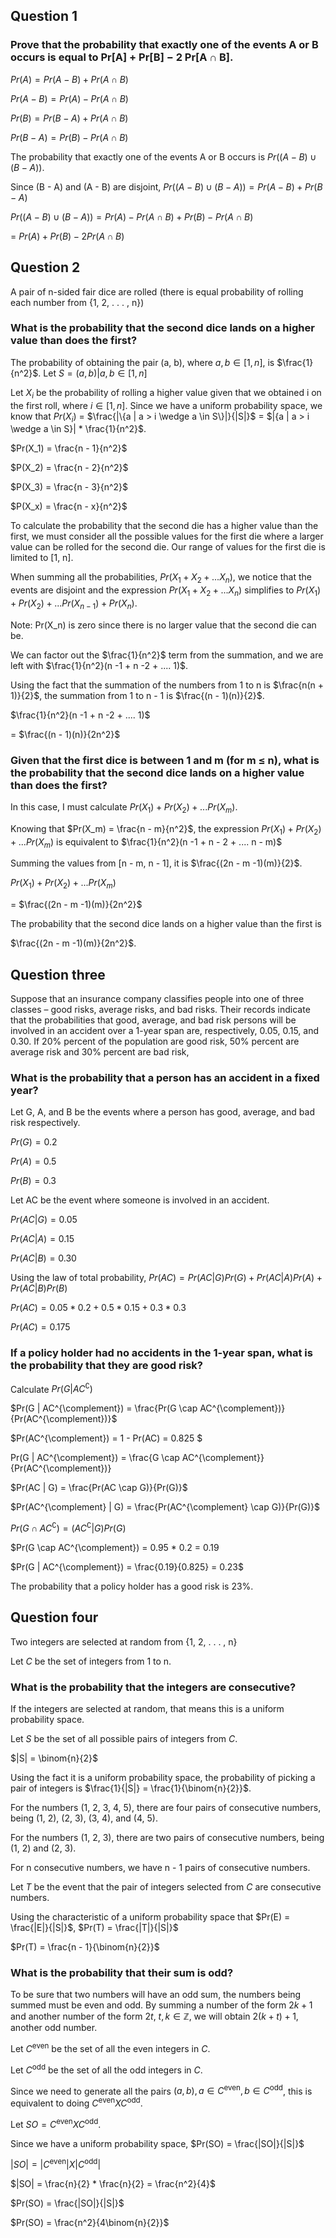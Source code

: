## Question 1

### Prove that the probability that exactly one of the events A or B occurs is equal to Pr[A] + Pr[B] − 2 Pr[A ∩ B].

$Pr(A) = Pr(A - B) + Pr(A \cap B)$

$Pr(A - B) =  Pr(A) - Pr(A \cap B)$

$Pr(B) = Pr(B - A) + Pr(A \cap B)$

$Pr(B - A) =  Pr(B) - Pr(A \cap B)$

The probability that exactly one of the events A or B occurs is $Pr((A - B) \cup (B - A))$.

Since (B - A) and (A - B) are disjoint, $Pr((A - B) \cup (B - A)) = Pr(A - B) + Pr(B - A)$

$Pr((A - B) \cup (B - A)) =  Pr(A) - Pr(A \cap B) + Pr(B) - Pr(A \cap B)$ 

= $Pr(A) + Pr(B) - 2Pr(A \cap B)$

## Question 2

A pair of n-sided fair dice are rolled (there is equal probability of rolling each number
from {1, 2, . . . , n})

### What is the probability that the second dice lands on a higher value than does the first?
The probability of obtaining the pair (a, b), where $a, b \in [1, n]$, is $\frac{1}{n^2}$.
Let $S = {(a, b) | a, b \in [1, n]}$

Let $X_i$ be the probability of rolling a higher value given that we obtained i on the first 
roll, where $i \in [1, n]$. Since we have a uniform probability space, we know that $Pr(X_i)$ =
$\frac{|\{a | a > i \wedge a \in S\}|}{|S|}$ = $|{a | a > i \wedge a \in S}| * \frac{1}{n^2}$.

$Pr(X_1) = \frac{n - 1}{n^2}$

$P(X_2) = \frac{n - 2}{n^2}$

$P(X_3) = \frac{n - 3}{n^2}$

$P(X_x) = \frac{n - x}{n^2}$


To calculate the probability that the second die has a higher value than the first,
we must consider all the possible values for the first die where a larger value
can be rolled for the second die. Our range of values for the first die 
is limited to [1, n]. 

When summing all the probabilities, $Pr(X_1 + X_2 + ... X_n)$, we notice that the events 
are disjoint and the expression $Pr(X_1 + X_2 + ... X_{n})$ simplifies to 
$Pr(X_1) + Pr(X_2) + ... Pr(X_{n - 1}) + Pr(X_n)$.

Note: Pr(X_n) is zero since there is no larger value that the second die can be.

We can factor out the $\frac{1}{n^2}$ term from the summation, and we are left with 
$\frac{1}{n^2}(n -1 + n -2 + .... 1)$.

Using the fact that the summation of the numbers from 1 to n is $\frac{n(n + 1)}{2}$, 
the summation from 1 to n - 1 is $\frac{(n - 1)(n)}{2}$.

$\frac{1}{n^2}(n -1 + n -2 + .... 1)$

= $\frac{(n - 1)(n)}{2n^2}$

### Given that the first dice is between 1 and m (for m ≤ n), what is the probability that the second dice lands on a higher value than does the first? 

In this case, I must calculate $Pr(X_1) + Pr(X_2) + ... Pr(X_{m})$.

Knowing that $Pr(X_m) = \frac{n - m}{n^2}$, the expression $Pr(X_1) + Pr(X_2) + ... Pr(X_{m})$ 
is equivalent to $\frac{1}{n^2}(n -1 + n - 2 + .... n - m)$

Summing the values from [n - m, n - 1], it is $\frac{(2n - m -1)(m)}{2}$.

$Pr(X_1) + Pr(X_2) + ... Pr(X_{m})$ 

= $\frac{(2n - m -1)(m)}{2n^2}$

The probability that the second dice lands on a higher value than the first is

$\frac{(2n - m -1)(m)}{2n^2}$.


## Question three
Suppose that an insurance company classifies people into one of three classes – good risks, average risks, and bad risks. Their records indicate that the probabilities that good, average, and bad risk persons will be involved in an accident over a 1-year span are, respectively, 0.05, 0.15, and 0.30. If 20% percent of the population are good risk, 50% percent are average risk and 30% percent are bad risk,

### What is the probability that a person has an accident in a fixed year? 
Let G, A, and B be the events where a person has good, average, and bad risk respectively.

$Pr(G) = 0.2$

$Pr(A) = 0.5$

$Pr(B) = 0.3$

Let AC be the event where someone is involved in an accident. 

$Pr(AC | G) = 0.05$

$Pr(AC | A) = 0.15$

$Pr(AC | B) = 0.30$

Using the law of total probability, $Pr(AC) = Pr(AC | G)Pr(G) + Pr(AC | A)Pr(A) + Pr(AC | B)Pr(B)$

$Pr(AC) = 0.05 * 0.2 + 0.5 * 0.15 + 0.3 * 0.3$

$Pr(AC) = 0.175$

### If a policy holder had no accidents in the 1-year span, what is the probability that they are good risk?

Calculate $Pr(G | AC^{\complement})$

$Pr(G | AC^{\complement}) = \frac{Pr(G \cap AC^{\complement})}{Pr(AC^{\complement})}$

$Pr(AC^{\complement}) = 1 - Pr(AC)  = 0.825 $

Pr(G | AC^{\complement}) = \frac{G \cap AC^{\complement}}{Pr(AC^{\complement})}

$Pr(AC | G) = \frac{Pr(AC \cap G)}{Pr(G)}$

$Pr(AC^{\complement} | G) = \frac{Pr(AC^{\complement} \cap G)}{Pr(G)}$

$Pr(G \cap AC^{\complement}) = (AC^{\complement} | G)Pr(G)$

$Pr(G \cap AC^{\complement}) = 0.95 * 0.2 = 0.19

$Pr(G | AC^{\complement}) = \frac{0.19}{0.825} = 0.23$

The probability that a policy holder has a good risk is 23%.

## Question four

Two integers are selected at random from {1, 2, . . . , n}

Let $C$ be the set of integers from 1 to n.

###  What is the probability that the integers are consecutive?
If the integers are selected at random, that means this is a uniform probability space. 

Let $S$ be the set of all possible pairs of integers from $C$. 

$|S| = \binom{n}{2}$

Using the fact it is a uniform probability space, the probability of picking a pair of integers 
is $\frac{1}{|S|} = \frac{1}{\binom{n}{2}}$.

For the numbers (1, 2, 3, 4, 5), there are four pairs of consecutive numbers, being (1, 2), (2, 3),
(3, 4), and (4, 5).

For the numbers (1, 2, 3), there are two pairs of consecutive numbers, being (1, 2) and (2, 3).

For n consecutive numbers, we have n - 1  pairs of consecutive numbers. 

Let $T$ be the event that the pair of integers selected from $C$ are consecutive numbers.

Using the characteristic of a uniform probability space that $Pr(E) = \frac{|E|}{|S|}$,
$Pr(T) = \frac{|T|}{|S|}$

$Pr(T) = \frac{n - 1}{\binom{n}{2}}$

### What is the probability that their sum is odd?

To be sure that two numbers will have an odd sum, the numbers being summed must be even and 
odd. By summing a number of the form $2k + 1$ and another number of the form 
$2t$, $t, k \in \mathbb{Z}$, we will obtain $2(k + t) + 1$, another odd number.

Let $C^{\text{even}}$ be the set of all the even integers in $C$.

Let $C^{\text{odd}}$ be the set of all the odd integers in $C$.

Since we need to generate all the pairs $(a, b), a \in C^{\text{even}}, b \in C^{\text{odd}}$, 
this is equivalent to doing $C^{\text{even}} X C^{\text{odd}}$.

Let $SO = C^{\text{even}} X C^{\text{odd}}$.

Since we have a uniform probability space, $Pr(SO) = \frac{|SO|}{|S|}$

$|SO| = |C^{\text{even}}| X |C^{\text{odd}}|$

$|SO| = \frac{n}{2} * \frac{n}{2} = \frac{n^2}{4}$

$Pr(SO) = \frac{|SO|}{|S|}$

$Pr(SO) = \frac{n^2}{4\binom{n}{2}}$
